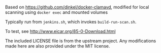 

Based on https://github.com/dinkel/docker-clamavd, modified for local scanning using `docker exec`
and mounted volumes

Typically run from `jenkins.sh`, which invokes `build-run-scan.sh`.

To test, see http://www.eicar.org/85-0-Download.html

The included LICENSE file is from the upstream project.
Any modifications made here are also provided under the MIT license.
